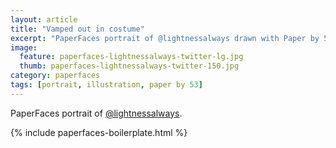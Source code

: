 ```yaml
---
layout: article
title: "Vamped out in costume"
excerpt: "PaperFaces portrait of @lightnessalways drawn with Paper by 53 on an iPad."
image: 
  feature: paperfaces-lightnessalways-twitter-lg.jpg
  thumb: paperfaces-lightnessalways-twitter-150.jpg
category: paperfaces
tags: [portrait, illustration, paper by 53]
---
```


PaperFaces portrait of [@lightnessalways](http://twitter.com/lightnessalways).

{% include paperfaces-boilerplate.html %}